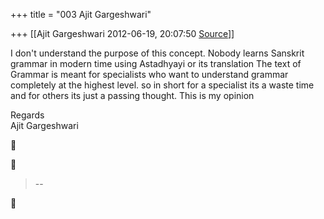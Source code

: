 +++
title = "003 Ajit Gargeshwari"

+++
[[Ajit Gargeshwari	2012-06-19, 20:07:50 [Source](https://groups.google.com/g/samskrita/c/eYAWkUFUEWE)]]



I don't understand the purpose of this concept. Nobody learns Sanskrit grammar in modern time using Astadhyayi or its translation The text of Grammar is meant for specialists who want to understand grammar completely at the highest level. so in short for a specialist its a waste time and for others its just a passing thought. This is my opinion  
  
Regards  
Ajit Gargeshwari  
  
  





> --  



